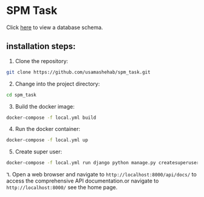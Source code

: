 # SPM Task


Click [here](https://lucid.app/lucidchart/f655101e-45a8-4686-9cb0-dfc2295d0c84/edit?viewport_loc=272%2C-638%2C1541%2C1352%2C0_0&invitationId=inv_8cebdaba-842d-4172-b9e4-eebab81f4c58) to view a database schema.

## installation steps:

1. Clone the repository:

```bash
git clone https://github.com/usamashehab/spm_task.git
```

2. Change into the project directory:

```bash
cd spm_task
```

3. Build the docker image:

```bash
docker-compose -f local.yml build
```

4. Run the docker container:

```bash
docker-compose -f local.yml up
```

5. Create super user:

```bash
docker-compose -f local.yml run django python manage.py createsuperuser
```


٦. Open a web browser and navigate to `http://localhost:8000/api/docs/` to access the comprehensive API documentation.or
   navigate to `http://localhost:8000/` see the home page.
